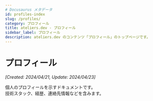 ```yaml
---
# Docusaurus メタデータ
id: profiles-index
slug: /profiles/
category: プロフィール
title: ateliers.dev - プロフィール
sidebar_label: プロフィール
description: ateliers.dev のコンテンツ「プロフィール」のトップページです。
---
```


# プロフィール
*[Created: 2024/04/21, Update: 2024/04/23]*

個人のプロフィールを示すドキュメントです。  
技術スタック、経歴、連絡先情報などを含みます。